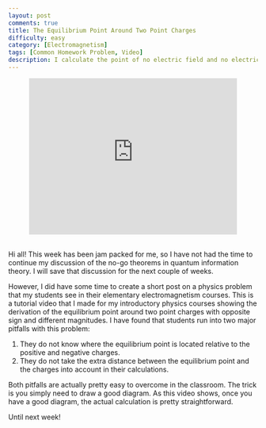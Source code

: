 ```yaml
---
layout: post
comments: true
title: The Equilibrium Point Around Two Point Charges
difficulty: easy
category: [Electromagnetism]
tags: [Common Homework Problem, Video]
description: I calculate the point of no electric field and no electric force around two point charges with different signs and magnitudes.
---
```


<center><iframe width="420" height="315" src="https://www.youtube.com/embed/QlhrdhOLhZ0" frameborder="0" allowfullscreen></iframe></center><br />

Hi all! This week has been jam packed for me, so I have not had the time to continue my discussion of the no-go theorems in quantum information theory. I will save that discussion for the next couple of weeks.

However, I did have some time to create a short post on a physics problem that my students see in their elementary electromagnetism courses. This is a tutorial video that I made for my introductory physics courses showing the derivation of the equilibrium point around two point charges with opposite sign and different magnitudes. I have found that students run into two major pitfalls with this problem:

1. They do not know where the equilibrium point is located relative to the positive and negative charges.
2. They do not take the extra distance between the equilibrium point and the charges into account in their calculations.

Both pitfalls are actually pretty easy to overcome in the classroom. The trick is you simply need to draw a good diagram. As this video shows, once you have a good diagram, the actual calculation is pretty straightforward.

Until next week!